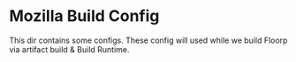 # Mozilla Build Config

This dir contains some configs. These config will used while we build Floorp via artifact build & Build Runtime.
